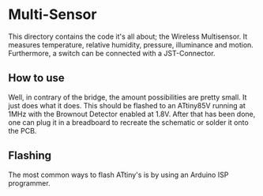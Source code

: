 # Multi-Sensor
This directory contains the code it's all about; the Wireless Multisensor. It measures temperature, relative humidity, pressure, illuminance and motion. Furthermore, a switch can be connected with a JST-Connector.

## How to use
Well, in contrary of the bridge, the amount possibilities are pretty small. It just does what it does. This should be flashed to an ATtiny85V running at 1MHz with the Brownout Detector enabled at 1.8V. After that has been done, one can plug it in a breadboard to recreate the schematic or solder it onto the PCB.

## Flashing
The most common ways to flash ATtiny's is by using an Arduino ISP programmer.